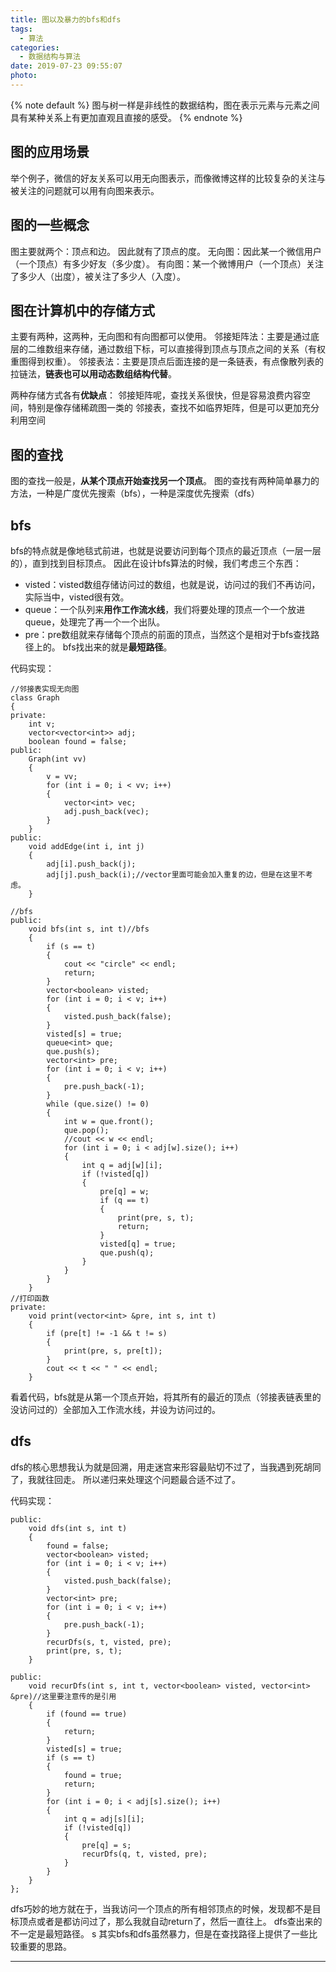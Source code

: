 ```yaml
---
title: 图以及暴力的bfs和dfs
tags:
  - 算法
categories:
  - 数据结构与算法
date: 2019-07-23 09:55:07
photo:
---
```


{% note default %}
图与树一样是非线性的数据结构，图在表示元素与元素之间具有某种关系上有更加直观且直接的感受。
{% endnote %}

<!-- more -->

## 图的应用场景
举个例子，微信的好友关系可以用无向图表示，而像微博这样的比较复杂的关注与被关注的问题就可以用有向图来表示。

## 图的一些概念
图主要就两个：顶点和边。
因此就有了顶点的度。
无向图：因此某一个微信用户（一个顶点）有多少好友（多少度）。
有向图：某一个微博用户（一个顶点）关注了多少人（出度），被关注了多少人（入度）。

## 图在计算机中的存储方式
主要有两种，这两种，无向图和有向图都可以使用。
邻接矩阵法：主要是通过底层的二维数组来存储，通过数组下标，可以直接得到顶点与顶点之间的关系（有权重图得到权重）。
邻接表法：主要是顶点后面连接的是一条链表，有点像散列表的拉链法，**链表也可以用动态数组结构代替**。

两种存储方式各有**优缺点**：
邻接矩阵呢，查找关系很快，但是容易浪费内容空间，特别是像存储稀疏图一类的
邻接表，查找不如临界矩阵，但是可以更加充分利用空间

## 图的查找
图的查找一般是，**从某个顶点开始查找另一个顶点**。
图的查找有两种简单暴力的方法，一种是广度优先搜索（bfs），一种是深度优先搜索（dfs）

## bfs
bfs的特点就是像地毯式前进，也就是说要访问到每个顶点的最近顶点（一层一层的），直到找到目标顶点。
因此在设计bfs算法的时候，我们考虑三个东西：
- visted：visted数组存储访问过的数组，也就是说，访问过的我们不再访问，实际当中，visted很有效。
- queue：一个队列来**用作工作流水线**，我们将要处理的顶点一个一个放进queue，处理完了再一个一个出队。
- pre：pre数组就来存储每个顶点的前面的顶点，当然这个是相对于bfs查找路径上的。
bfs找出来的就是**最短路径**。

代码实现：
```
//邻接表实现无向图
class Graph
{
private:
	int v;
	vector<vector<int>> adj;
	boolean found = false;
public:
	Graph(int vv)
	{
		v = vv;
		for (int i = 0; i < vv; i++)
		{
			vector<int> vec;
			adj.push_back(vec);
		}
	}
public:
	void addEdge(int i, int j)
	{
		adj[i].push_back(j);
		adj[j].push_back(i);//vector里面可能会加入重复的边，但是在这里不考虑。
	}

//bfs
public:
	void bfs(int s, int t)//bfs
	{
		if (s == t)
		{
			cout << "circle" << endl;
			return;
		}
		vector<boolean> visted;
		for (int i = 0; i < v; i++)
		{
			visted.push_back(false);
		}
		visted[s] = true;
		queue<int> que;
		que.push(s);
		vector<int> pre;
		for (int i = 0; i < v; i++)
		{
			pre.push_back(-1);
		}
		while (que.size() != 0)
		{
			int w = que.front();
			que.pop();
			//cout << w << endl;
			for (int i = 0; i < adj[w].size(); i++)
			{
				int q = adj[w][i];
				if (!visted[q])
				{
					pre[q] = w;
					if (q == t)
					{
						print(pre, s, t);
						return;
					}
					visted[q] = true;
					que.push(q);
				}
			}
		}
	}
//打印函数
private:
	void print(vector<int> &pre, int s, int t)
	{
		if (pre[t] != -1 && t != s)
		{
			print(pre, s, pre[t]);
		}
		cout << t << " " << endl;
	}

```
看着代码，bfs就是从第一个顶点开始，将其所有的最近的顶点（邻接表链表里的没访问过的）全部加入工作流水线，并设为访问过的。

## dfs
dfs的核心思想我认为就是回溯，用走迷宫来形容最贴切不过了，当我遇到死胡同了，我就往回走。
所以递归来处理这个问题最合适不过了。

代码实现：
```
public:
	void dfs(int s, int t)
	{
		found = false;
		vector<boolean> visted;
		for (int i = 0; i < v; i++)
		{
			visted.push_back(false);
		}
		vector<int> pre;
		for (int i = 0; i < v; i++)
		{
			pre.push_back(-1);
		}
		recurDfs(s, t, visted, pre);
		print(pre, s, t);
	}

public:
	void recurDfs(int s, int t, vector<boolean> visted, vector<int> &pre)//这里要注意传的是引用
	{
		if (found == true)
		{
			return;
		}
		visted[s] = true;
		if (s == t)
		{
			found = true;
			return;
		}
		for (int i = 0; i < adj[s].size(); i++)
		{
			int q = adj[s][i];
			if (!visted[q])
			{
				pre[q] = s;
				recurDfs(q, t, visted, pre);
			}
		}
	}
};
```
dfs巧妙的地方就在于，当我访问一个顶点的所有相邻顶点的时候，发现都不是目标顶点或者是都访问过了，那么我就自动return了，然后一直往上。
dfs查出来的不一定是最短路径。
s
其实bfs和dfs虽然暴力，但是在查找路径上提供了一些比较重要的思路。










--- 

